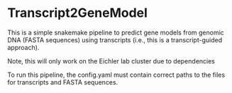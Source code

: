# Transcript2GeneModel
This is a simple snakemake pipeline to predict gene models from genomic DNA (FASTA sequences) using transcripts (i.e., this is a transcript-guided approach).

Note, this will only work on the Eichler lab cluster due to dependencies

To run this pipeline, the config.yaml must contain correct paths to the files for transcripts and FASTA sequences.


